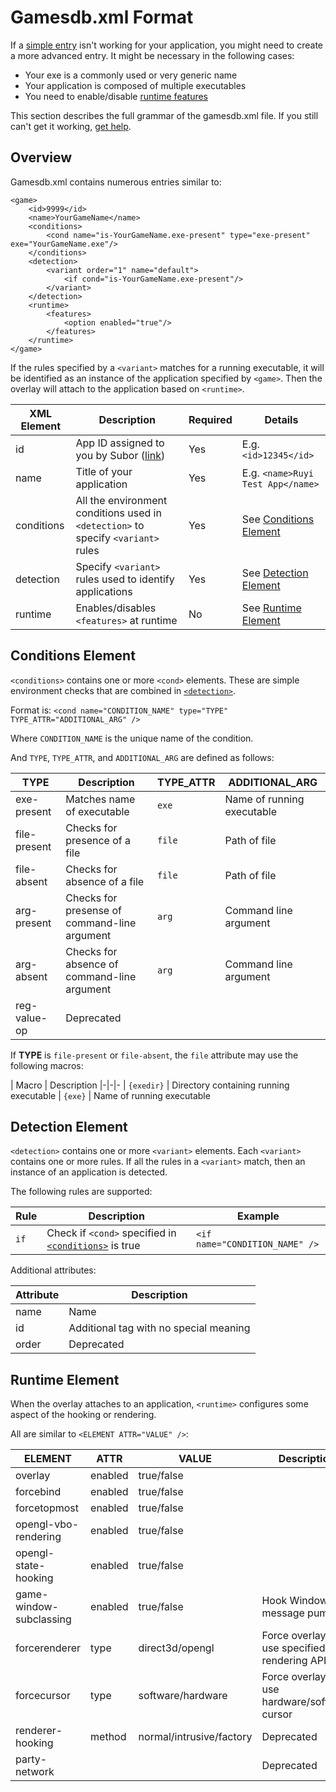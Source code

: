 # Gamesdb.xml Format

If a [simple entry](overlay.md#Compatibility) isn't working for your application, you might need to create a more advanced entry.  It might be necessary in the following cases:

* Your exe is a commonly used or very generic name
* Your application is composed of multiple executables
* You need to enable/disable [runtime features](#Runtime-element)

This section describes the full grammar of the gamesdb.xml file.  If you still can't get it working, [get help](support.md).

## Overview

Gamesdb.xml contains numerous entries similar to:
```
<game>
    <id>9999</id> 
    <name>YourGameName</name>
    <conditions>
        <cond name="is-YourGameName.exe-present" type="exe-present" exe="YourGameName.exe"/>
    </conditions>
    <detection>
        <variant order="1" name="default">
            <if cond="is-YourGameName.exe-present"/>
        </variant>
    </detection>
    <runtime>
        <features>
            <option enabled="true"/>
        </features>
    </runtime>
</game>
```

If the rules specified by a `<variant>` matches for a running executable, it will be identified as an instance of the application specified by `<game>`.  Then the overlay will attach to the application based on `<runtime>`.

| XML Element | Description | Required | Details
|-|-|-|-
| id | App ID assigned to you by Subor ([link](dev_onboarding.md)) | Yes | E.g. `<id>12345</id>`
| name | Title of your application | Yes | E.g. `<name>Ruyi Test App</name>`
| conditions | All the environment conditions used in `<detection>` to specify `<variant>` rules | Yes | See [Conditions Element](#conditions-element)
| detection | Specify `<variant>` rules used to identify applications | Yes | See [Detection Element](#detection-element)
| runtime | Enables/disables `<features>` at runtime | No | See [Runtime Element](#conditions-element)

## Conditions Element

`<conditions>` contains one or more `<cond>` elements.  These are simple environment checks that are combined in [`<detection>`](#Detection-element).

Format is: `<cond name="CONDITION_NAME" type="TYPE" TYPE_ATTR="ADDITIONAL_ARG" />`

Where `CONDITION_NAME` is the unique name of the condition.

And `TYPE`, `TYPE_ATTR`, and `ADDITIONAL_ARG` are defined as follows:

| TYPE | Description | TYPE_ATTR | ADDITIONAL_ARG
|-|-|-|-
| exe-present | Matches name of executable | `exe` | Name of running executable
| file-present | Checks for presence of a file | `file` | Path of file
| file-absent | Checks for absence of a file | `file` | Path of file
| arg-present | Checks for presense of command-line argument | `arg` | Command line argument
| arg-absent | Checks for absence of command-line argument | `arg` | Command line argument
| reg-value-op | Deprecated | 

If __TYPE__ is `file-present` or `file-absent`, the `file` attribute may use the following macros:

| Macro | Description
|-|-|-
| `{exedir}` | Directory containing running executable
| `{exe}` | Name of running executable

## Detection Element

`<detection>` contains one or more `<variant>` elements.  Each `<variant>` contains one or more rules.  If all the rules in a `<variant>` match, then an instance of an application is detected.

The following rules are supported:

| Rule | Description | Example
|-|-|-
| `if` | Check if `<cond>` specified in [`<conditions>`](#Conditions-element) is true | `<if name="CONDITION_NAME" />`

Additional attributes:  

| Attribute | Description
|-|-
| name | Name
| id | Additional tag with no special meaning
| order | Deprecated

## Runtime Element

When the overlay attaches to an application, `<runtime>` configures some aspect of the hooking or rendering.

All are similar to `<ELEMENT ATTR="VALUE" />`:

| ELEMENT | ATTR | VALUE | Description | Default
|-|-|-|-|-
| overlay | enabled | true/false | | true
| forcebind | enabled | true/false | | false
| forcetopmost | enabled | true/false | | false
| opengl-vbo-rendering | enabled | true/false | | true
| opengl-state-hooking | enabled | true/false | | true
| game-window-subclassing | enabled | true/false | Hook Windows message pump | true
| forcerenderer | type | direct3d/opengl | Force overlay to use specified rendering API | `""`; Auto-detect
| forcecursor | type | software/hardware | Force overlay to use hardware/software cursor | `""`; Auto
| renderer-hooking | method | normal/intrusive/factory | Deprecated | normal
| party-network | | | Deprecated